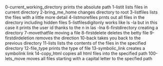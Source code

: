 0-current_working_directory prints the absolute path
1-listit lists files in current directory
2-bring_me_home changes directory to root
3-listfiles lists the files with a little more detail
4-listmorefiles prnts out all files in the directory including hidden files
5-listfilesdigitonly works like ls -la but in this case it prints the user id thanks to the n in las -lna
6-firstdirectory creating a directory
7-movethatfile moving a file
8-firstdelete deletes the betty file 
9-firstdirdeletion removes the direction
10-back takes you back to the previous directory
11-lists lists the contents of the files in the specified directory
12-file_type prints the type of file
13-symbolic_link creates a symbolink link
14-copy_html copies all html files into the specified path
100-lets_move moves all files starting with a capital letter to the specfied path
